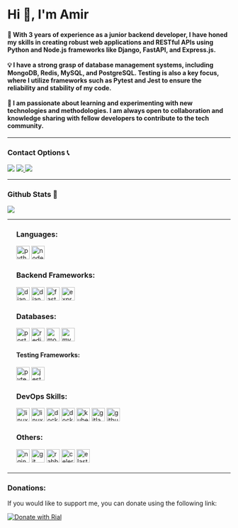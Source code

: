 <h1>Hi 👋, I'm Amir</h1>

<h4>
🚀 With 3 years of experience as a junior backend developer, I have honed my skills in creating robust web applications and RESTful APIs using Python and Node.js frameworks like Django, FastAPI, and Express.js.
<br><br>
💡 I have a strong grasp of database management systems, including MongoDB, Redis, MySQL, and PostgreSQL. Testing is also a key focus, where I utilize frameworks such as Pytest and Jest to ensure the reliability and stability of my code.
<br><br>
🌟 I am passionate about learning and experimenting with new technologies and methodologies. I am always open to collaboration and knowledge sharing with fellow developers to contribute to the tech community.
</h4>
<hr>

<h3 align="left">Contact Options 📞 </h3>
<a href="https://t.me/drdevz"><img src="https://img.shields.io/badge/Telegram-2CA5E0?style=for-the-badge&logo=telegram&logoColor=white"></a>
<a href="mailto:lightdevs666@gmail.com"><img src="https://img.shields.io/badge/Gmail-D14836?style=for-the-badge&logo=gmail&logoColor=white" /> </a>
<a href="https://www.linkedin.com/in/amir-bargahi/"><img src="https://img.shields.io/badge/LinkedIn-0077B5?style=for-the-badge&logo=linkedin&logoColor=white"></a>

<hr>

<h3>Github Stats 🚀</h3>

![](https://github-profile-summary-cards.vercel.app/api/cards/profile-details?username=amirbargahi&theme=blueberry)

<hr>

<div>
    <div style="margin: 20px;">
    <h3>Languages:</h3>
        <img style="height:30px;" alt="python" src="https://img.shields.io/badge/Python-030903.svg?logo=python">
        <img style="height:30px;" alt="nodejs" src="https://img.shields.io/badge/Node.js-030903.svg?style=flat&logo=node.js&logoColor=green">
    <h3>Backend Frameworks:</h3>
        <img style="height:30px;" alt="django" src="https://img.shields.io/badge/Django-030903.svg?style=flat&logo=django&logoColor=green">
        <img style="height:30px;" alt="django-rest" src="https://img.shields.io/badge/DjangoRestFrameWork-030903.svg?style=flat&logo=django&logoColor=white">
        <img style="height:30px;" alt="fastapi" src="https://img.shields.io/badge/FastAPI-030903.svg?style=flat&logo=fastapi&logoColor=green">
        <img style="height:30px;" alt="expressjs" src="https://img.shields.io/badge/Express.js-030903.svg?style=flat&logo=express&logoColor=white">
    <br><h3>Databases:</h3>
        <img style="height:30px;" alt="postgres" src="https://img.shields.io/badge/PostgreSQL-030903.svg?style=flat&logo=postgresql&logoColor=blue">
        <img style="height:30px;" alt="redis" src="https://img.shields.io/badge/Redis-030903.svg?style=flat&logo=redis&logoColor=red">
        <img style="height:30px;" alt="mongodb" src="https://img.shields.io/badge/mongodb-030903.svg?style=flat&logo=mongodb&logoColor=green">
        <img style="height:30px;" alt="mysql" src="https://img.shields.io/badge/MySQL-030903.svg?style=flat&logo=mysql&logoColor=orange">
       <h4>Testing Frameworks:</h4>
        <img style="height:30px;" alt="pytest" src="https://img.shields.io/badge/pytest-030903.svg?style=flat&logo=pytest&logoColor=aqua">
        <img style="height:30px;" alt="jest" src="https://img.shields.io/badge/jest-030903.svg?style=flat&logo=jest&logoColor=red">
    <h3>DevOps Skills:</h3>
        <img style="height:30px;" alt="linux" src="https://img.shields.io/badge/linux-030903.svg?style=flat&logo=Linux">
        <img style="height:30px;" alt="linux-bash" src="https://img.shields.io/badge/Bash%20Script-030903?style=for-the-badge&logo=GNU%20Bash&logoColor=white">
        <img style="height:30px;" alt="docker" src="https://img.shields.io/badge/Docker-030903.svg?style=flat&logo=docker&logoColor=blue">
        <img style="height:30px;" alt="docker-compose" src="https://img.shields.io/badge/DockerCompose-030903.svg?style=flat&logo=docker&logoColor=orange">
        <img style="height:30px;" alt="kubernetes" src="https://img.shields.io/badge/Kubernetes-030903.svg?style=flat&logo=kubernetes&logoColor=blue">
        <img style="height:30px;" alt="gitlab-ci" src="https://img.shields.io/badge/Gitlab%20CI-030903.svg?style=flat&logo=gitlab&logoColor=orange">
        <img style="height:30px;" alt="github-actions" src="https://img.shields.io/badge/Github%20Actions-030903.svg?style=flat&logo=github-actions&logoColor=green">
    <br>
    <h3>Others:</h3>
        <img style="height:30px;" alt="nginx" src="https://img.shields.io/badge/nginx-030903.svg?style=flat&logo=nginx&logoColor=green">
        <img style="height:30px;" alt="git" src="https://img.shields.io/badge/Git-030903.svg?style=flat&logo=git&logoColor=orange">
        <img style="height:30px;" alt="rabbitmq" src="https://img.shields.io/badge/rabbitmq-030903.svg?style=flat&logo=rabbitmq&logoColor=orange">
        <img style="height:30px;" alt="celery" src="https://img.shields.io/badge/celery-030903.svg?style=flat&logo=celery&logoColor=green">
        <img style="height:30px;" alt="elasticsearch" src="https://img.shields.io/badge/Elasticsearch-030903.svg?style=flat&logo=elasticsearch&logoColor=white">
    </div>
</div>

<hr>
<h3>Donations:</h3>

If you would like to support me, you can donate using the following link:

[![Donate with Rial](https://img.shields.io/badge/Donate-FFDD00?style=for-the-badge&logo=buy-me-a-coffee&logoColor=black)](https://www.coffeete.ir/amirbargahi)
